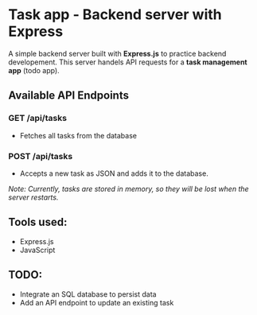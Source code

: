 # Task app - Backend server with Express


A simple backend server built with **Express.js** to practice backend developement. This server handels API requests for a **task management app** (todo app).

## Available API Endpoints

### GET /api/tasks
- Fetches all tasks from the database

### POST /api/tasks
- Accepts a new task as JSON and adds it to the database.

*Note: Currently, tasks are stored in memory, so they will be lost when the server restarts.*



## Tools used:


- Express.js
- JavaScript


## TODO:
- Integrate an SQL database to persist data
- Add an API endpoint to update an existing task

